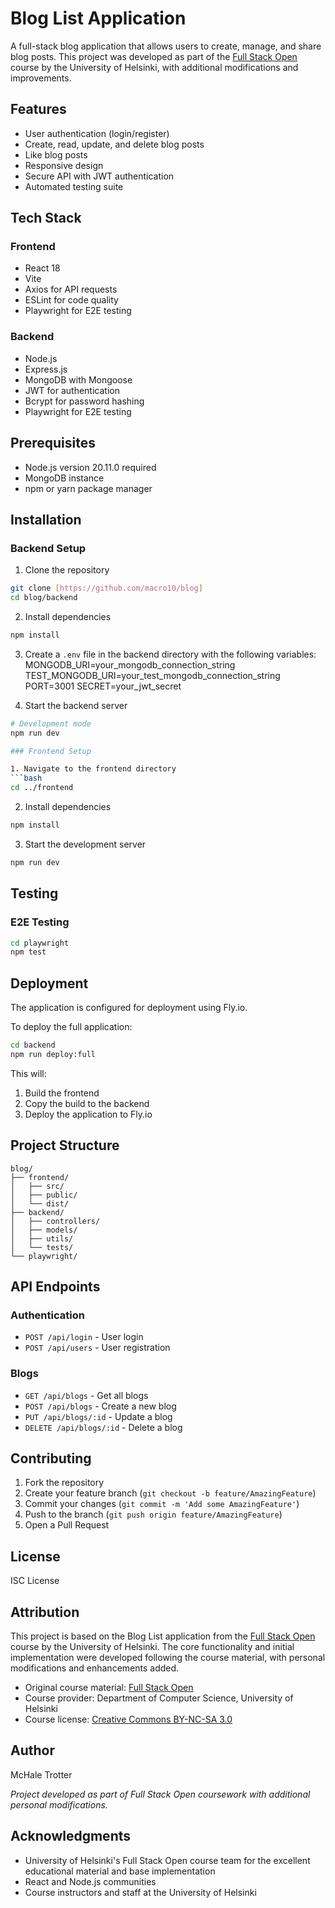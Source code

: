 # Blog List Application

A full-stack blog application that allows users to create, manage, and share blog posts. This project was developed as part of the [Full Stack Open](https://fullstackopen.com/) course by the University of Helsinki, with additional modifications and improvements.

## Features

- User authentication (login/register)
- Create, read, update, and delete blog posts
- Like blog posts
- Responsive design
- Secure API with JWT authentication
- Automated testing suite

## Tech Stack

### Frontend
- React 18
- Vite
- Axios for API requests
- ESLint for code quality
- Playwright for E2E testing

### Backend
- Node.js
- Express.js
- MongoDB with Mongoose
- JWT for authentication
- Bcrypt for password hashing
- Playwright for E2E testing

## Prerequisites

- Node.js version 20.11.0 required
- MongoDB instance
- npm or yarn package manager

## Installation

### Backend Setup

1. Clone the repository
```bash
git clone [https://github.com/macro10/blog]
cd blog/backend
```

2. Install dependencies
```bash
npm install
```

3. Create a `.env` file in the backend directory with the following variables:
MONGODB_URI=your_mongodb_connection_string
TEST_MONGODB_URI=your_test_mongodb_connection_string
PORT=3001
SECRET=your_jwt_secret

4. Start the backend server
```bash
# Development mode
npm run dev

### Frontend Setup

1. Navigate to the frontend directory
```bash
cd ../frontend
```

2. Install dependencies
```bash
npm install
```

3. Start the development server
```bash
npm run dev
```

## Testing

### E2E Testing
```bash
cd playwright
npm test
```

## Deployment

The application is configured for deployment using Fly.io.

To deploy the full application:
```bash
cd backend
npm run deploy:full
```

This will:
1. Build the frontend
2. Copy the build to the backend
3. Deploy the application to Fly.io

## Project Structure

```
blog/
├── frontend/
│   ├── src/
│   ├── public/
│   └── dist/
├── backend/
│   ├── controllers/
│   ├── models/
│   ├── utils/
│   └── tests/
└── playwright/
```

## API Endpoints

### Authentication
- `POST /api/login` - User login
- `POST /api/users` - User registration

### Blogs
- `GET /api/blogs` - Get all blogs
- `POST /api/blogs` - Create a new blog
- `PUT /api/blogs/:id` - Update a blog
- `DELETE /api/blogs/:id` - Delete a blog

## Contributing

1. Fork the repository
2. Create your feature branch (`git checkout -b feature/AmazingFeature`)
3. Commit your changes (`git commit -m 'Add some AmazingFeature'`)
4. Push to the branch (`git push origin feature/AmazingFeature`)
5. Open a Pull Request

## License

ISC License

## Attribution

This project is based on the Blog List application from the [Full Stack Open](https://fullstackopen.com/en/) course by the University of Helsinki. The core functionality and initial implementation were developed following the course material, with personal modifications and enhancements added.

- Original course material: [Full Stack Open](https://fullstackopen.com/en/)
- Course provider: Department of Computer Science, University of Helsinki
- Course license: [Creative Commons BY-NC-SA 3.0](https://creativecommons.org/licenses/by-nc-sa/3.0/)

## Author

McHale Trotter

*Project developed as part of Full Stack Open coursework with additional personal modifications.*

## Acknowledgments

- University of Helsinki's Full Stack Open course team for the excellent educational material and base implementation
- React and Node.js communities
- Course instructors and staff at the University of Helsinki